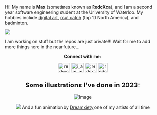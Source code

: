 Hi! My name is **Max** (sometimes known as **RedcXca**), and I am a second year software engineering student at the University of Waterloo. My hobbies include [digital art](https://www.twitter.com/redcxca/), [osu! catch](https://osu.ppy.sh/users/14056601) (top 10 North America), and badminton.

![](https://i.imgur.com/a5mpMao.png)

I am working on stuff but the repos are just private!!! Wait for me to add more things here in the near future...
<div align="center">
  
**Connect with me:**
 
<a href="https://twitter.com/redcxca" target="blank"><img align="center" src="https://raw.githubusercontent.com/rahuldkjain/github-profile-readme-generator/master/src/images/icons/Social/twitter.svg" alt="redcxca" height="30" width="40" /></a>
<a href="https://instagram.com/i_am_max_lu" target="blank"><img align="center" src="https://raw.githubusercontent.com/rahuldkjain/github-profile-readme-generator/master/src/images/icons/Social/instagram.svg" alt="i_am_max_lu" height="30" width="40" /></a>
<a href="https://www.youtube.com/c/redcxca" target="blank"><img align="center" src="https://raw.githubusercontent.com/rahuldkjain/github-profile-readme-generator/master/src/images/icons/Social/youtube.svg" alt="redcxca" height="30" width="40" /></a>
<a href="https://osu.ppy.sh/users/14056601" target="blank"><img align="center" src="https://upload.wikimedia.org/wikipedia/commons/thumb/1/1e/Osu%21_Logo_2016.svg/2048px-Osu%21_Logo_2016.svg.png" alt="redcxca" height="30" width="30" /></a>

## Some illustrations I've done in 2023:

![Image](https://i.imgur.com/kFaBn3k.png)

![](https://i.ppy.sh/799e2002d67c2e0e25b114b276d2164e69b605cc/68747470733a2f2f692e6962622e636f2f4c7a66395a52312f657a6769662d636f6d2d6769662d6d616b65722d312e676966)
And a fun animation by [Dreamxiety](https://twitter.com/Dreamxiety) one of my artists of all time
